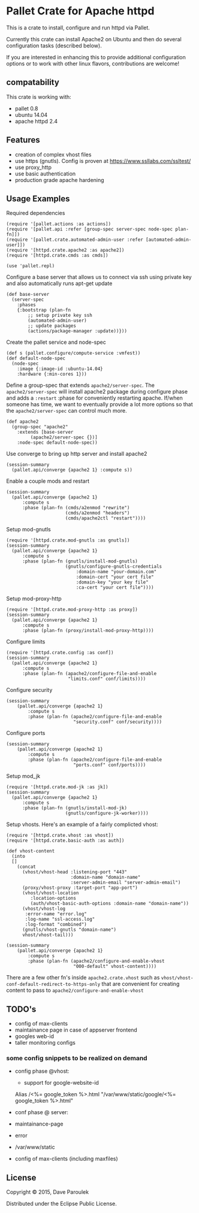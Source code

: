 # Pallet Crate for Apache httpd

This is a crate to install, configure and run httpd via Pallet.

Currently this crate can install Apache2 on Ubuntu and then do several
configuration tasks (described below).

If you are interested in enhancing this to provide additional
configuration options or to work with other linux flavors,
contributions are welcome!

## compatability

This crate is working with:
 * pallet 0.8
 * ubuntu 14.04
 * apache httpd 2.4

## Features
 * creation of complex vhost files
 * use https (gnutls). Config is proven at https://www.ssllabs.com/ssltest/
 * use proxy_http
 * use basic authentication 
 * production grade apache hardening
 
## Usage Examples

Required dependencies

    (require '[pallet.actions :as actions])
    (require '[pallet.api :refer [group-spec server-spec node-spec plan-fn]])
    (require '[pallet.crate.automated-admin-user :refer [automated-admin-user]])
    (require '[httpd.crate.apache2 :as apache2])
    (require '[httpd.crate.cmds :as cmds])

    (use 'pallet.repl)

Configure a base server that allows us to connect via ssh using
private key and also automatically runs apt-get update

    (def base-server
      (server-spec
        :phases
        {:bootstrap (plan-fn 
            ;; setup private key ssh
            (automated-admin-user)
            ;; update packages
            (actions/package-manager :update))}))

Create the pallet service and node-spec

    (def s (pallet.configure/compute-service :vmfest))
    (def default-node-spec
      (node-spec
        :image {:image-id :ubuntu-14.04}
        :hardware {:min-cores 1}))
        
Define a group-spec that extends `apache2/server-spec`. The
`apache2/server-spec` will install apache2 package during configure
phase and adds a `:restart` :phase for conveniently restarting apache.
If/when someone has time, we want to eventually provide a lot more
options so that the `apache2/server-spec` can control much more.

    (def apache2
      (group-spec "apache2"
        :extends [base-server 
             (apache2/server-spec {})]
        :node-spec default-node-spec))

Use converge to bring up http server and install apache2

    (session-summary
      (pallet.api/converge {apache2 1} :compute s))

Enable a couple mods and restart

    (session-summary
      (pallet.api/converge {apache2 1}
          :compute s
          :phase (plan-fn (cmds/a2enmod "rewrite")
                          (cmds/a2enmod "headers")
                          (cmds/apache2ctl "restart"))))

Setup mod-gnutls

    (require '[httpd.crate.mod-gnutls :as gnutls])
    (session-summary
      (pallet.api/converge {apache2 1}
          :compute s
          :phase (plan-fn (gnutls/install-mod-gnutls)
                          (gnutls/configure-gnutls-credentials
                              :domain-name "your-domain.com"
                              :domain-cert "your cert file"
                              :domain-key "your key file"
                              :ca-cert "your cert file"))))

Setup mod-proxy-http

    (require '[httpd.crate.mod-proxy-http :as proxy])
    (session-summary
      (pallet.api/converge {apache2 1}
          :compute s
          :phase (plan-fn (proxy/install-mod-proxy-http))))

Configure limits

    (require '[httpd.crate.config :as conf])
    (session-summary
      (pallet.api/converge {apache2 1}
          :compute s
          :phase (plan-fn (apache2/configure-file-and-enable
                           "limits.conf" conf/limits))))

Configure security

    (session-summary
        (pallet.api/converge {apache2 1}
            :compute s
            :phase (plan-fn (apache2/configure-file-and-enable
                             "security.conf" conf/security))))

Configure ports

    (session-summary
        (pallet.api/converge {apache2 1}
            :compute s
            :phase (plan-fn (apache2/configure-file-and-enable
                             "ports.conf" conf/ports))))
                             
Setup mod_jk

    (require '[httpd.crate.mod-jk :as jk])
    (session-summary
      (pallet.api/converge {apache2 1}
          :compute s
          :phase (plan-fn (gnutls/install-mod-jk)
                          (gnutls/configure-jk-worker))))


Setup vhosts. Here's an example of a fairly complicted vhost: 

    (require '[httpd.crate.vhost :as vhost])
    (require '[httpd.crate.basic-auth :as auth])

    (def vhost-content
      (into 
      []
        (concat
          (vhost/vhost-head :listening-port "443"
                            :domain-name "domain-name" 
                            :server-admin-email "server-admin-email")
          (proxy/vhost-proxy :target-port "app-port") 
          (vhost/vhost-location
             :location-options
             (auth/vhost-basic-auth-options :domain-name "domain-name"))
          (vhost/vhost-log 
           :error-name "error.log"
           :log-name "ssl-access.log"
           :log-format "combined")
          (gnutls/vhost-gnutls "domain-name")
          vhost/vhost-tail)))

    (session-summary
        (pallet.api/converge {apache2 1}
            :compute s
            :phase (plan-fn (apache2/configure-and-enable-vhost
                             "000-default" vhost-content))))

There are a few other fn's inside `apache2.crate.vhost` such as
`vhost/vhost-conf-default-redirect-to-https-only` that are convenient
for creating content to pass to `apache2/configure-and-enable-vhost`

## TODO's

 * config of max-clients
 * maintainance page in case of appserver frontend
 * googles web-id
 * taller monitoring configs

### some config snippets to be realized on demand
* config phase @vhost:
  
  * support for google-website-id
  
   Alias /<%= google_token %>.html "/var/www/static/google/<%= google_token %>.html"

 * conf phase @ server:
  * maintainance-page
   * error
   * /var/www/static
  * config of max-clients (including maxfiles)


## License

Copyright © 2015, Dave Paroulek

Distributed under the Eclipse Public License.
